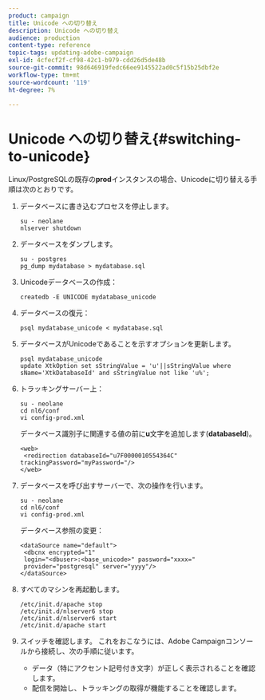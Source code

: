 ```yaml
---
product: campaign
title: Unicode への切り替え
description: Unicode への切り替え
audience: production
content-type: reference
topic-tags: updating-adobe-campaign
exl-id: 4cfecf2f-cf98-42c1-b979-cdd26d5de48b
source-git-commit: 98d646919fedc66ee9145522ad0c5f15b25dbf2e
workflow-type: tm+mt
source-wordcount: '119'
ht-degree: 7%

---
```


# Unicode への切り替え{#switching-to-unicode}

Linux/PostgreSQLの既存の&#x200B;**prod**&#x200B;インスタンスの場合、Unicodeに切り替える手順は次のとおりです。

1. データベースに書き込むプロセスを停止します。

   ```
   su - neolane
   nlserver shutdown
   ```

1. データベースをダンプします。

   ```
   su - postgres
   pg_dump mydatabase > mydatabase.sql
   ```

1. Unicodeデータベースの作成：

   ```
   createdb -E UNICODE mydatabase_unicode
   ```

1. データベースの復元：

   ```
   psql mydatabase_unicode < mydatabase.sql
   ```

1. データベースがUnicodeであることを示すオプションを更新します。

   ```
   psql mydatabase_unicode
   update XtkOption set sStringValue = 'u'||sStringValue where sName='XtkDatabaseId' and sStringValue not like 'u%';
   ```

1. トラッキングサーバー上：

   ```
   su - neolane
   cd nl6/conf
   vi config-prod.xml
   ```

   データベース識別子に関連する値の前に&#x200B;**u**&#x200B;文字を追加します(**databaseId**)。

   ```
   <web>
    <redirection databaseId="u7F0000010554364C" trackingPassword="myPassword="/>
   </web>
   ```

1. データベースを呼び出すサーバーで、次の操作を行います。

   ```
   su - neolane
   cd nl6/conf
   vi config-prod.xml
   ```

   データベース参照の変更：

   ```
   <dataSource name="default">
    <dbcnx encrypted="1" 
    login="<dbuser>:<base_unicode>" password="xxxx="
    provider="postgresql" server="yyyy"/>
   </dataSource>
   ```

1. すべてのマシンを再起動します。

   ```
   /etc/init.d/apache stop
   /etc/init.d/nlserver6 stop
   /etc/init.d/nlserver6 start
   /etc/init.d/apache start
   ```

1. スイッチを確認します。 これをおこなうには、Adobe Campaignコンソールから接続し、次の手順に従います。

   * データ（特にアクセント記号付き文字）が正しく表示されることを確認します。
   * 配信を開始し、トラッキングの取得が機能することを確認します。
